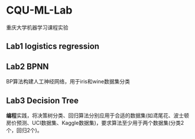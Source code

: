 # CQU-ML-Lab
重庆大学机器学习课程实验

## Lab1 logistics regression



## Lab2 BPNN 

BP算法构建人工神经网络，用于iris和wine数据集分类



## Lab3 Decision Tree

**编程**实践，将决策树分类、回归算法分别应用于合适的数据集(如鸢尾花、波士顿房价预测、UCI数据集、Kaggle数据集)，要求算法至少用于两个数据集(分类2个，回归2个)。
